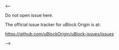 <--

Do not open issue here.

The official issue tracker for uBlock Origin is at:

https://github.com/uBlockOrigin/uBlock-issues/issues

-->
